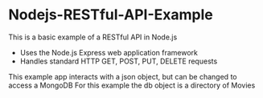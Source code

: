 # Nodejs-RESTful-API-Example

This is a basic example of a RESTful API in Node.js
- Uses the Node.js Express web application framework
- Handles standard HTTP GET, POST, PUT, DELETE requests

This example app interacts with a json object, but can be changed to access a MongoDB
For this example the db object is a directory of Movies
